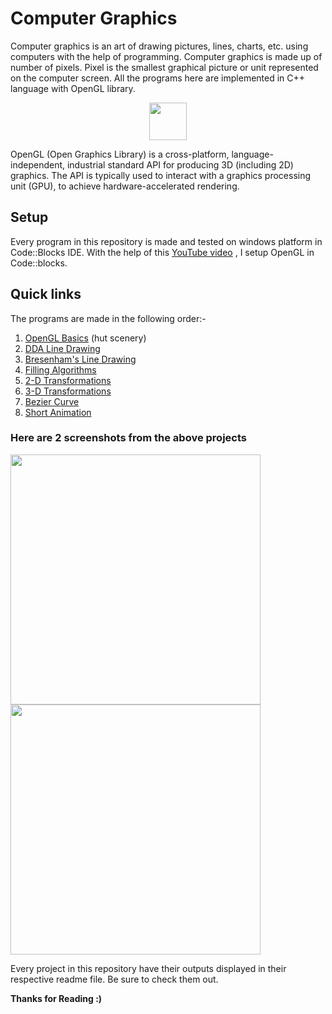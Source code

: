 # Computer Graphics 
Computer graphics is an art of drawing pictures, lines, charts, etc. using computers with the help of programming.
Computer graphics is made up of number of pixels. Pixel is the smallest graphical picture or unit represented on the computer screen.
All the programs here are implemented in C++ language with OpenGL library.


<p align="center">
  <img src="https://www.opengl.org/img/opengl_logo.png" height=60>
</p>

OpenGL (Open Graphics Library) is a cross-platform, language-independent, industrial standard API for producing 3D (including 2D) graphics. 
The API is typically used to interact with a graphics processing unit (GPU), to achieve hardware-accelerated rendering.
## Setup
Every program in this repository is made and tested on windows platform in Code::Blocks IDE. With the help of this [YouTube video](https://www.youtube.com/watch?v=RtE0KdAeF9w)
, I setup OpenGL in Code::blocks.
   
## Quick links
The programs are made in the following order:-
1. [OpenGL Basics](https://github.com/aroraishan464/Computer-Graphics/tree/master/hut%20scenery) (hut scenery)
2. [DDA Line Drawing](https://github.com/aroraishan464/Computer-Graphics/tree/master/DDA%20line%20drawing)
3. [Bresenham's Line Drawing](https://github.com/aroraishan464/Computer-Graphics/tree/master/Bresenham's%20line%20drawing)
4. [Filling Algorithms](https://github.com/aroraishan464/Computer-Graphics/tree/master/Filling%20Algorithms)
5. [2-D Transformations](https://github.com/aroraishan464/Computer-Graphics/tree/master/2-D%20Transformations)
6. [3-D Transformations](https://github.com/aroraishan464/Computer-Graphics/tree/master/3-D%20Transformations)
7. [Bezier Curve](https://github.com/aroraishan464/Computer-Graphics/tree/master/Bezier%20curve)
8. [Short Animation](https://github.com/aroraishan464/Computer-Graphics/tree/master/Short%20Animation)

### Here are 2 screenshots from the above projects
<img src="https://user-images.githubusercontent.com/46368329/123936740-1c2cbf00-d9b3-11eb-9b7c-0f562f835361.gif" height=400> <img src="https://user-images.githubusercontent.com/46368329/123798608-f8ab3b00-d904-11eb-8293-9db818b099b6.gif" height=400>  

Every project in this repository have their outputs displayed in their respective readme file. Be sure to check them out.

**Thanks for Reading :)**
